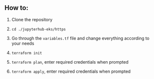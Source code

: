 ## How to:

1. Clone the repository

2. `cd ./jupyterhub-eks/https`

3. Go through the `variables.tf` file and change everything according to your needs

4. `terraform init`

5. `terraform plan`, enter required credentials when prompted

6. `terraform apply`, enter required credentials when prompted